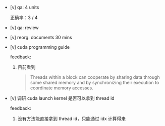* [v] qa: 4 units

    正确率：3 / 4

* [v] qa: review

* [v] reorg: documents  30 mins

* [v] cuda programming guide

    feedback:

    1. 目前看到

        > Threads within a block can cooperate by sharing data through some shared memory and by synchronizing their execution to coordinate memory accesses. 

* [v] 调研 cuda launch kernel 是否可以拿到 thread id

    feedback:

    1. 没有方法能直接拿到 thread id，只能通过 idx 计算得来